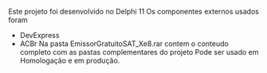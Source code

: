 Este projeto foi desenvolvido no Delphi 11
Os componentes externos usados foram 
- DevExpress
- ACBr
Na pasta EmissorGratuitoSAT_Xe8.rar contem o conteudo completo com as pastas complementares do projeto
Pode ser usado em Homologação e em produção. 
